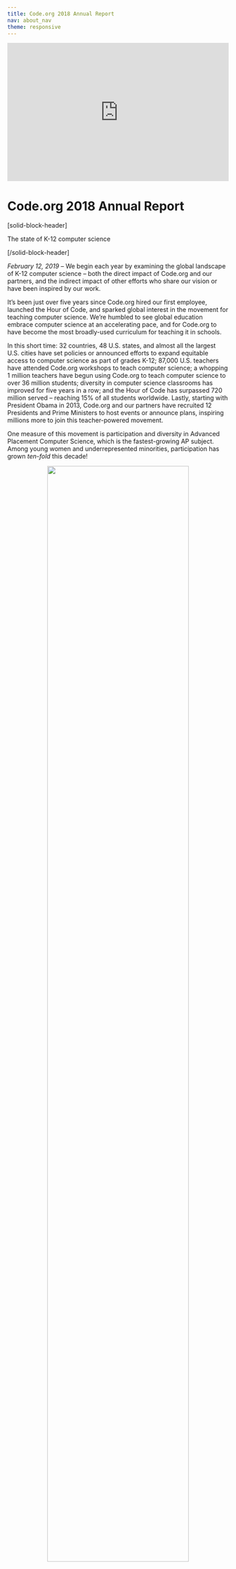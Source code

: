 ```yaml
---
title: Code.org 2018 Annual Report
nav: about_nav
theme: responsive
---
```


<p align="center"><iframe style="max-width: 100%" width="560" height="315" src="https://www.youtube.com/embed/pYKXqEpy1Mg" frameborder="0" allowfullscreen></iframe></p>

# Code.org 2018 Annual Report

[solid-block-header]

The state of K-12 computer science

[/solid-block-header]

*February 12, 2019* – We begin each year by examining the global landscape of K-12 computer science – both the direct impact of Code.org and our partners, and the indirect impact of other efforts who share our vision or have been inspired by our work. 

It’s been just over five years since Code.org hired our first employee, launched the Hour of Code, and sparked global interest in the movement for teaching computer science. We’re humbled to see global education embrace computer science at an accelerating pace, and for Code.org to have become the most broadly-used curriculum for teaching it in schools.

In this short time: 32 countries, 48 U.S. states, and almost all the largest U.S. cities have set policies or announced efforts to expand equitable access to computer science as part of grades K-12; 87,000 U.S. teachers have attended Code.org workshops to teach computer science; a whopping 1 million teachers have begun using Code.org to teach computer science to over 36 million students; diversity in computer science classrooms has improved for five years in a row; and the Hour of Code has surpassed 720 million served – reaching 15% of all students worldwide. Lastly, starting with President Obama in 2013, Code.org and our partners have recruited 12 Presidents and Prime Ministers to host events or announce plans, inspiring millions more to join this teacher-powered movement.

One measure of this movement is participation and diversity in Advanced Placement Computer Science, which is the fastest-growing AP subject. Among young women and underrepresented minorities, participation has grown *ten-fold* this decade!

<p align="center"><img src="/images/infographics/AP-CS-exams-2018.png" width="80%"></p>

This isn’t Code.org’s work alone. We’ve had the help of [our Regional Partner network](/educate/regional-partner), [hundreds of partner organizations](/about/partners), and hundreds of thousands of educators, globally. Many of them began this work years before we even existed. The global momentum is led by international partners who share our mission in other countries. And in the U.S., our [advocacy partners](https://advocacy.code.org/) have helped computer science win the bipartisan support of the federal government (in both the last administration and the current one) and most state governments, and these government efforts amplify the movement further. Our largest donors – Amazon, Facebook, Google, Infosys, and Microsoft – deserve special thanks for funding not only our work but also many others pursuing the same mission. We are fortunate to work alongside so many others – educators, nonprofits, corporations, and governments – that share our goal.

When we launched Code.org in 2013, it seemed impossible to change all of K-12 education. While we have a long, long way to go, 2018 was another record year, making us more confident than ever in our vision that every student in every school has the opportunity to learn computer science.

<br>

[breakoutquote]

[col-33]

<img src="/images/fit-300/AR2018/Marsha-Testimonial-2018.jpg" style="max-width: 80%"/>

[/col-33]

[col-66]

"I have been with Code.org from the beginning, but you have really outdone yourselves this year with the Hour of Code offerings. I was a Systems Analyst and Programmer for 32 years before becoming a Computer Science teacher and I have written a LOT of code, and you and your staff amaze me every year. Thank you. You make teaching easy."

*Marsha, Computer, Business Information Technology and Math Teacher, Atech/Pymatuning Valley Middle School, Ohio*

[/col-66]

[clearboth]

[/clearboth]
   
[/breakoutquote]

[solid-block-header]

Code.org by the Numbers

[/solid-block-header]

| Code.org Goal                                                                          | End of 2013                            | End of 2014                        | End of 2015                                 | End of 2016                                                                                                                             | End of 2017                                                                                                                        | End of 2018                                                                                                                                                                                                         |
| -------------------------------------------------------------------------------------- | ---------------------------------------| -----------------------------------| --------------------------------------------| --------------------------------------------------------------------------------------------------------------------------------------- | ---------------------------------------------------------------------------------------------------------------------------------- | ------------------------------------------------------------------------------------------------------------------------------------------------------------------------------------------------------------------- |
| Inspire students and increase diversity with the Hour of Code                          | 20 million served                      | 90M, <br>48%<br> female            | 195M, <br>49%<br> female                    | 344M, <br>49%<br> female                                                                                                                | 520M, <br>49%<br> female                                                                                                           | 720M, <br>50%<br> female                                                                                                                                                                                            |
| Engage classrooms and students in our CS courses. (Total # of accounts on Code Studio) | 10,000 teachers,<br>500,000<br>students| 90,000 teachers,<br>4M <br>students| 250,000 teachers,<br>8M<br> students        | 495,000 teachers,<br>16M <br>students                                                                                                   | 750,000 teachers,<br>25M<br>students                                                                                               | 1M teachers,<br>36M<br>students                                                                                                                                                                                     |
| Enable students to show “basic coding proficiency” with CS Fundamentals.               | N/A                                    | N/A                                | N/A                                         | 887,840 total,<br>365,842 female                                                                                                        | 2,061,449 total,<br>860,361 female                                                                                                 | 3,296,655 total,<br>1,394,208 female                                                                                                                                                                                |
| Code.org students take and pass the AP CS Principles exam                              | N/A                                    | N/A                                | N/A                                         | N/A                                                                                                                                     | 11,975 total,<br>3,406 female,<br>2,268 URM*                                                                                       | 19,409 total,<br>5,838 female,<br>4,009 URM*                                                                                                                                                                        |
| Improve diversity in CS (survey of teachers on Code Studio)                            | N/A                                    | 43% female,<br>37% URM*            | 43% female,<br>37% URM*                     | 45% female,<br>48% URM*,<br>47% in high needs schools                                                                                   | 45% female,<br>48% URM*,<br>47% in high needs schools                                                                              | 46% female,<br>48% URM*,<br>47% in high needs schools                                                                                                                                                               |
| Help school districts implement CS curricula                                           | 10<br>district partners                | 60<br>district partners            | 100 district partners                       | 41 regional partners<br>(120+ districts)                                                                                                | 56 regional partners<br>(175+ districts)                                                                                           | 64 regional partners                                                                                                                                                                                                |
| Prepare new CS teachers across grades K-12                                             | N/A                                    | 4,000                              | 20,000                                      | 52,000                                                                                                                                  | 72,000                                                                                                                             | 86,565                                                                                                                                                                                                              |
| Lead a coalition to set policies supporting CS.<br>Policies changed in:                | 5 states                               | 16 states                          | 17 states,<br>including $9M<br>in CS funding| 31 states, <br>including $13M <br>in CS funding                                                                                         | 40 states,<br>including $29M<br> in CS funding                                                                                     | [48 states](https://docs.google.com/document/d/1J3TbEQt3SmIWuha7ooBPvlWpiK-pNVIV5uuQEzNzdkE/edit),<br>including $63M<br>in CS funding                                                                               |
| Go global                                                                              | 30 languages supported                 | 34 langs,<br>7 intl partners       | 46 langs,<br>70 intl partners               | 50 langs,<br>70 intl partners                                                                                                           | 62 langs,<br>84 intl partners                                                                                                      | 63 langs,<br>102 intl partners                                                                                                                                                                                      |
| Team size                                                                              | 14                                     | 38                                 | 54                                          | 59                                                                                                                                      | 69                                                                                                                                 | 80                                                                                                                                                                                                                  |

<br>

*URM stands for underrepresented minorities, and includes students who are black / African American, Hispanic/Latino/Latina/Latinx, Native American/Alaskan, and Native Hawaiian/Pacific Islanders. In the reports for 2014 and 2015, the numbers reported above only counted black and Hispanic students.

[solid-block-header]

Diversity in our classrooms

[/solid-block-header]

Addressing diversity in K-12 computer science is core to Code.org’s mission. The technology sector as a whole [lacks diversity](http://fortune.com/2014/08/29/how-tech-companies-compare-in-employee-diversity/) due to a number of factors. We focus on one piece of the puzzle, K-12 education, where historically only 20~25% of CS students are female, and 13~15% are underrepresented minorities. By contrast, students in Code.org classrooms are almost balanced across gender, race, and even socioeconomic status.

<p align="center"><img src="/images/infographics/diversity-courses-2018-web.png" width="100%"></p>

This is partly because teachers integrate Code.org into classrooms that are already diverse, and partly because we weave a focus on diversity [across our work](/diversity). 

<p align="center"><img src="/images/AR2018/15-million-girls-2018.png" width="100%"></p>

We celebrated a special milestone in 2018: over 15 million young women have accounts on Code.org! If only 1% of our active female students continue to study CS in university, they’d outnumber today’s gender gap! We can’t wait to watch diversity grow in computer science as our youngest learners graduate and change the face of technology. 
<br><br>

[breakoutquote]

[col-33]

<img src="/images/fit-300/AR2018/Melanie-testimonial-2018.jpg" style="max-width: 80%"/>

[/col-33]

[col-66]

“I stopped to chat with one of my female students and she said, *'I can't believe it! I don't like video games at all and I thought this was going to be awful. BUT I LOVE IT! Coding is so much fun!'* The Dance Party hooked my reluctant third grader in! Thank you for the innovative, exciting, and fun coding activities! Keep up the great work!”

*Melanie, Computer Science Teacher, Snowline Joint Unified School District, California*

[/col-66]

[clearboth]

[/clearboth]

[/breakoutquote]

<br/>

### **As more schools use Code.org, racial diversity approaches the U.S. average** 

In 2018, racial diversity across all Code.org CS Discoveries and CS Principles classrooms dropped relative to the prior year. Approximately 42% of U.S. public and charter middle and high school students are underrepresented minorities. As we grow our U.S. footprint beyond the more diverse urban districts where we began our work, we expect the student population using Code.org to more closely match this national average. Within these new schools we continue to focus on recruiting the underrepresented minorities to register for classes.

<p align="center"><img src="/images/AR2018/Percentage-Codeorg-Students-URM-2018.png" width="100%"></p>

When we examine individual high schools, **we see almost perfect racial representation in Code.org classrooms**. Our [end-to-end approach to diversity and equity](/diversity) helps to ensure the diversity of students in our CS classrooms roughly matches the diversity of their school population at large. While CS classes are traditionally dominated by white and Asian students, Code.org classrooms have almost balanced racial diversity.

<p align="center"><img src="/images/infographics/courses-diversity-scatterplot-2018.png" width="100%"></p>

Lastly, although our mission focuses on diversity in CS classrooms, we’re proud to report the gender diversity on our own team. 62% of [Code.org’s staff are women](/about/team). 42% of our technical staff are women. Our [board and leadership team](/about/leadership) are gender-balanced.<br>

[solid-block-header]

Our curriculum platform

[/solid-block-header]

<img src="/images/AR2018/student-projects-2018.gif" width="100%"/><br>

In five years since we launched our coding platform, 15% of all the world’s students have tried our CS courses, making Code.org the most broadly-used curriculum in CS. What matters more, however, is how many teachers incorporate our lessons into their classrooms, and what their students learn.

<br>

<p align="center"><img src="/images/infographics/accounts-on-codeorg-2018.png" width="100%"/></p>

Beyond measuring logins or page-views, we measure student achievement, whether at solving coding puzzles or passing the AP computer science exam. We created a [definition](/about/evaluation/proficiency) of “basic coding proficiency” in our [CS Fundamentals](/educate/curriculum/elementary-school) course by measuring student success in coding challenges. This chart shows how many students demonstrate this proficiency at different levels of difficulty. (This is a first stab at measuring student achievement, and it needs improvement.)

<br>

<p align="center"><img src="/images/infographics/coding-proficiency-2018.jpg" width="100%"/></p>

<br>

In 2018, to match our theme of creativity and our new slogan “What will you create?”, we also adopted a new measure of student achievement: total projects created by students. By the end of 2018, Code.org students have created 37 million projects. For these and other fun data points, see our new [Code.org Statistics page](/statistics).

<br>

<p align="center"><img src="/images/AR2018/37million-projects-2018.png" width="100%"/></p>

The secret behind our growth: teachers recommend our courses to other teachers. We measure this with the [Net Promoter](https://en.wikipedia.org/wiki/Net_Promoter) methodology: we score 85, which is outstanding and supported by the testimonials we hear from teachers in classrooms. 

[breakoutquote]

[col-33]

<img src="/images/fit-300/AR2018/Teacher-PD-KateCraven-2018.jpg" style="max-width: 80%"/>

[/col-33]

[col-66]

“There’s so much support out there for you. Through Code.org but also through community of teachers who are at these workshops and want to learn with you and partner with you. The biggest unintended thing for me was how amazing the content was but more so the facilitator and the other course participants.”

*Kate, Computer Science Teacher, Ashford School, Connecticut*


[/col-66]

[clearboth]

[/clearboth]

[/breakoutquote]

[solid-block-header]

The AP Computer Science Principles exam

[/solid-block-header]

<p align="center"><img src="/images/AR2018/student-project-final-2018.gif" width="60%"></p>

<p align="center"><strong>Student project: recreating arcade game Frogger</strong></p>

In 2018, Code.org [Computer Science Principles](/educate/csp) classrooms accounted for 38% of all AP CS exams, with growth of 69% relative to 2017. Given our scale, the performance and diversity of Code.org students on the exam matches the national average.

<p align="center"><img src="/images/AR2018/AP-CS-principles-passing-2018.png" width="100%"></p>

The exam pass-rate, however, can be [unreliable for drawing academic conclusions](https://medium.com/@codeorg/exam-scores-and-computer-science-classrooms-b39eb74ea238), because for an optional course and an optional exam, the pass-rate can vary widely based on the selection of students who take the class or the exam. Given our focus on diversity, what’s important to Code.org is to maximize the total participation and diversity of students in computer science, and to help as many students learn as possible. Over 27,000 Code.org students took the AP Computer Science exam, including 8,649 female students, and 8,015 underrepresented minorities.

Among CS Principles classrooms where the teacher was prepared in Code.org’s program, the number of young women who passed the AP exam tripled compared to last year, and the number of underrepresented minorities who passed the exam grew 2.5x.


<p align="center"><img src="/images/AR2018/AP-cs-principles-overall-2018.png" width="100%"></p>

Looking beyond the aggregate numbers, a 2018 research study of schools in the Code.org program [found that](https://medium.com/@codeorg/research-shows-5x-computer-science-participation-at-schools-in-code-org-program-f99ca6ff3207) a school’s participation in the Code.org program causes an estimated five-fold increase in the number of students that take, and earn qualifying scores on the AP Computer Science Principles exam.

<p align="center"><img src="/images/infographics/students-passing-ap-exam-2018.png" width="100%"></p>

We are now mid-way through a new school year, and enrollment across the Code.org CS Principles course is already 33% higher than last year. If enough of these students take the AP exam, we are poised to see another record-breaking year in AP Computer Science!

[solid-block-header]

Our work with America's educators & schools

[/solid-block-header]

<img src="/images/AR2018/teacher-workshops-2018.gif" width="100%">

In 2018, Code.org continued to grow our professional learning and school outreach programs. Our network of Regional Partners held workshops across the country and we hosted our last 2 national “TeacherCon” conferences for educators, with stellar feedback. 

All our workshops for teachers are delivered by our amazing network of Regional Partners and expert Facilitators. This network is the backbone for the future of computer science in U.S. schools.


### Our professional learning network: 64 regional partners, 550 expert facilitators

<p align="center"><img src="/images/AR2018/regional-partners-map-close-2018.png" width="100%"></p>

In 2018, we expanded the network, migrated our workshops for grades K-5 to be run by Regional Partners, launched fee-for-service pricing for our workshops in grades 6-12, and launched a pilot of virtual online workshops to support rural or remote teachers.
 
Across our programs, we passed a new milestone: 87,000 new CS teachers have been prepared by Code.org, 18,000 of them in 2018. The biggest growth has been within our programs for preparing teachers in grades 6-12, particularly our CS Discoveries course for grades 6-10.

<p align="center"><img src="/images/AR2018/classrooms-codeorg-network-2018.png" width="100%"></p>

<br>

[breakoutquote]

[col-33]

<img src="/images/fit-300/AR2018/annamary-testimonial-2018.jpg" style="max-width: 80%"/>

[/col-33]

[col-66]

“I came here super excited to be a part of this amazing group but also a little nervous that everyone else would know more than me and that I would be behind. I learned so much this week and I found that just by participating in Hour of Code and exploring CSD on the website that I actually knew more than I thought. The has been an amazing learning experience for me and I can't wait to bring this program to my students.”

*Annamary, Computer Science Teacher, Sister Thea Bowman Catholic School, Illinois*

[/col-66]

[clearboth]

[/clearboth]

[/breakoutquote]

[solid-block-header]

48 states have adopted policies for computer science

[/solid-block-header]

While most of Code.org focuses on implementing our computer science curriculum and our programs in schools, the [Code.org Advocacy Coalition](https://advocacy.code.org/) works to change government policies to support, expand, and sustain K-12 computer science. This wouldn’t be possible without our coalition partners (especially Microsoft, the College Board, the Computer Science Teachers Association, and Amazon), and the local champions who deserve the real credit for driving change.

Our state policy work focuses on [9 ideas we urge every state to consider](https://code.org/files/Making_CS_Fundamental.pdf). Below, we highlight our impact across 3 of these that are easiest to measure.


| Policy area | Policy changed since 2013                                                                                                                                                                                       |
| -------- | ----------------------------------------------------------------------------------------------------------------------------------------------------------------------------------------------------------------|
| **High school graduation policy**<br>States that have changed policies to allow rigorous CS courses to satisfy core high school graduation requirements | AL, AZ, AR, CA, CO, DE, FL, GA, ID, IL, IN, KY, LA, MD, MA, MI, MS, MN, MO, NE, NC, ND, NH, NJ, NM, NV, NY, OH, OK, OR, PA, RI, SC, SD, TX, TN, UT, VA, WA, WV, WI, and WY.                                     |
| **Establishing state-level standards for CS**<br>States that have developed or are in the process of developing state education standards for computer science | AL, AK, AR, AZ, CA, CT, DE, FL, GA, HI, IA, ID, IN, KS, KY, MD, MA, MI, MS, MO, MT, ND, NH, NJ, NV, OH, OK, OR, SC, UT, VA, WA, WI, WV, and WY. States that are evaluating developing standards: NM, NY, and NC.|
| **Funding for CS**<br>States that have allocated funding specifically to K-12 computer science | AL, AR, AZ, CO, GA, HI, IA, ID, IN, MA, MD, NJ, NY, NC, NV, PA, RI, UT, VA, WA. These states have allocated over $63M in total.                                                                                 |
<br>

In 2018, we set a new record, as 31 states adopted new policies for K-12 computer science! The [Governors for CS partnership](http://www.governorsforcs.org/) which we launched in 2016 now has 16 state governors committed to establishing educational standards, funding, and expanding access and diversity in computer science in every school in their states.

<p align="center"><img src="/images/AR2017/gov-for-cs.png" width="100%"></p>

The Code.org Advocacy Coalition published the [2018 State of CS Education](https://code.org/files/2018_state_of_cs.pdf) report, a landmark study of policy adoption in the United States. Code.org also grew the [K-12 Computer Science Census database](https://code.org/yourschool), which now has data on 38% of all U.S. schools (up from 11% in April 2018), including data on 65% of public high schools. Comparison of the school-level census data to the state policies shows that the Code.org policy recommendations directly lead to increased access and improved diversity in K-12 computer science.

<p align="center"><img src="/images/AR2018/state-of-cs-2018-final.JPG" width="100%"></p>

At the federal level, the Department of Education took a [first stab](https://medium.com/@codeorg/computer-science-is-particular-focus-of-federal-grants-951425166838) at implementing the White House [commitment](https://www.whitehouse.gov/briefings-statements/expanding-access-high-quality-stem-computer-science-education-provides-pathways-good-jobs/) to funding STEM and computer science in schools, but computer science received only a [small fraction](https://docs.google.com/document/d/1MtsyczPppj_Y1yQMGcE6tclsPuRHe23DPGO7p9w9V-s/edit#) of 2018 federal funding. As we write this report in early 2019, we have already seen [updated guidelines](https://medium.com/@codeorg/us-dept-of-education-prioritizes-computer-science-funding-64d47807d1dc) from the Department of Education, and we look forward to seeing a much larger allocation of federal funding to computer science by the end of 2019.

[breakoutquote]

[col-33]

<img src="/images/fit-300/AR2018/faith-testimonial-2018.jpg" style="max-width: 80%"/>

[/col-33]

[col-66]

“Both of the schools I work with are Title 1 100% free and reduced populations. The students were very excited to learn to code. I think we have students now who are aware of this as a career choice and want to do this for their career!”

*Faith, Elementary Gifted Coordinator, Thomasville City Schools, Georgia*

[/col-66]

[clearboth]

[/clearboth]

[/breakoutquote]

[solid-block-header]

The Hour of Code and CS Education Week

[/solid-block-header]

<img src="/images/AR2018/dp-csedweek-collage-final-2018.gif" width="100%">

2018 was a record year for the Hour of Code, which has now surpassed 720 million served and reached 15% of all students globally. In December alone, almost 60 million students tried the Hour of Code.

Another 150 new activities were added this year, and hundreds of global nonprofits, corporations, and government agencies supported the campaign. We’re thrilled to see [employee engagement](https://medium.com/@codeorg/amazon-microsoft-google-vista-and-more-rally-to-bring-the-hour-of-code-to-students-worldwide-4641325542cf) from our donors and corporate supporters continue to grow.  

The [Hour of Code Dance Party](/dance) - Code.org's featured activity for 2018 - brought unique energy to the campaign, inspiring tens of thousands of classrooms to code a choreography, dance to their code, and experience a magical combination of education and creativity. Videos from classrooms around the world inspired tweets from [Katy Perry](https://twitter.com/katyperry/status/1062837913992478722), [Ciara](https://twitter.com/ciara/status/1070525722794504192), [Ashton Kutcher](https://twitter.com/PS90JED/status/1069658682349314048), [Sia](https://twitter.com/Sia/status/1072217442946965504), and [MC Hammer](https://twitter.com/MCHammer/status/1070840003033358336), while dozens of celebrities from all walks of life [recorded videos](https://www.youtube.com/playlist?list=PLzdnOPI1iJNcXMS80NRhQd0NA3po1swJf) to support this year’s theme of creativity.

[<img src="/images/AR2018/dp-celebrities-2018-final.png" style="max-width: 100%">](https://www.youtube.com/playlist?list=PLzdnOPI1iJNcXMS80NRhQd0NA3po1swJf)

To kick off CS Education Week, Melinda Gates and Microsoft President Brad Smith joined an [event](https://youtu.be/1MKR2WiGzgE) hosted by Code.org and the CS Teachers Association. 24,000 teachers and over 200 organizations, school districts, and governments worldwide made [new pledges](https://medium.com/@codeorg/9-states-76-school-districts-and-102-organizations-worldwide-pledge-to-expand-computer-science-a3a9042453d9) to expand access to computer science for millions of students.

The Hour of Code and CS Education Week have become a fixture in hundreds of thousands of schools, each year recruiting tens of millions of new students and tens of thousands of teachers to try computer science, globally.

[breakoutquote]

[col-33]

<img src="/images/fit-300/AR2018/emily-northcutt-testimonial-2018.jpg" style="max-width: 80%"/>

[/col-33]

[col-66]

“My students LOVED the new Dance Party activity! I have never seen this kind of a reaction to an Hour of Code activity and I have been using them for the last few years. In my students' reflection surveys, they said over and over how much they enjoyed the music and being creative in conjunction with computer science. Please create more modules that emphasize creativity! 96% indicated in the survey that they would like to do more computer science activities this year!”

*Emily, School Librarian/Technology Coordinator, Hearn Elementary School, Kentucky*

[/col-66]

[clearboth]

[/clearboth]

[/breakoutquote]


[solid-block-header]

Global momentum for computer science


[/solid-block-header]

In 2018, seven countries – Antigua and Barbuda, Argentina, Chile, Mexico, Paraguay, Thailand, Tunisia – passed legislation or announced national plans or allocated funding for computer science. Ever since the 2013 launch of Code.org, 32 countries have implemented nationwide policies or plans for computer science in primary and secondary school. 

While many of these countries are acting independently of Code.org, many have drawn inspiration from our effort in the United States, from the global momentum of the Hour of Code, and from the work of classroom teachers who use Code.org in over 60 languages. 

In 2018, we began a more robust investment in international partnerships. Attendees from 17 countries attended the first ever Code.org International Summit. 5 partners (in Chile, Israel, Malaysia, Mexico, and Thailand) began training teachers on Code.org courses. 

We hosted Hour of Code events with [Argentina President Mauricio Macri](https://twitter.com/codeorg/status/1047246639100964864) and with [Chile President Sebastián Piñera](https://twitter.com/hadip/status/1014470516554559489), and released an inspirational video for Latam audiences, featuring regional presidents, business leaders, and celebrities:

<p align="center"><iframe style="max-width: 100%" width="560" height="315" src="https://www.youtube.com/embed/EGgdCryC8Uo" frameborder="0" allowfullscreen></iframe></p>

Last but not least, Code.org was invited to [organize a student-coding event](https://www.youtube.com/watch?v=_IrGZqaoNIU) at the G20 summit for the Ministers of Education, and our founder Hadi Partovi spoke to the Ministers about the importance of integrating computer science into the global school day curriculum:

<p align="center"><iframe style="max-width: 100%" width="560" height="315" src="https://www.youtube.com/embed/ljqysBIvbL0" frameborder="0" allowfullscreen></iframe></p>

[solid-block-header]

We have a long way to go

[/solid-block-header]

With another record year behind us, we are more sure than ever about the momentum of the computer science movement, not just in the United States, but worldwide. Over 1 million teachers have joined Code.org to bring opportunity to their students.

The strength of this movement lies in the inspirational commitment of these educators. The nonprofits, philanthropists, corporations, and local governments who support them will push computer science to new levels in 2019 and beyond.

To all of our supporters and partners, to all the organizations helping the cause, and especially to the teachers: your dedication is what gives us our daily dose of motivation. Thanks to you, every year we are closer to realizing our vision: that every student in every school has the opportunity to learn computer science.

Hadi Partovi, Code.org

<hr>


## Finances


For calendar year 2018 our total expenses were approximately* $24.5 million. The chart below paints a general picture of how this money was spent.

<br>

<img src="/images/AR2018/finances-annual-report-2018.png" width="100%">

*Important note: The information above is not (yet) based on audited financials.

The table below shows the total cost breakdown of our headline achievements since founding.

 
| Areas of effort / Achievements in 2013 - 2018                                                                                                                                                                                           | Fully-loaded cost (including admin) |
| ----------------------------------------------------------------------------------------------------------------------------------------------------------------------------------------------------------------------------------------| ----------------------------------- |
| **Diversity and Global Marketing:** Hour of Code campaign, 720M served, reaching 15% of students globally, with events in 196 countries. 50% female participation                                                                       | $12.4 million                       |
| **Curriculum + Code Studio learning platform:** ~30300 hours of coursework created, 1M teacher accounts. 36 million student accounts. 46% female, 48% underrepresented minorities                                                       | $24.2 million                       |
| **Partnership + professional learning:**  64 [regional partners](/educate/regional-partner) and almost 550 facilitators who have prepared 87,000 new CS teachers across grades K-12. ($12.6M spent on grades K-5, $34.1M on grades 6-12)| $46.7 million                       |
| **Government affairs:** Policies changed in 48 states, $63M in state budgets allocated to computer science.                                                                                                                             | $6.9 million |
| **International:** Translation of curriculum into 63 languages, support for 102 international partnerships.                                                                                                                             | $1.2 million |                         |
| TOTAL SPENT (2013-2018)                                                                                                                                                                                                                 | $91.4 million                       |


## Other reports

* See recent [Code.org Statistics](/statistics)
* See the [2017 Annual Report](/about/2017) 
* See the [2016 Annual Report](/about/2016) and [2015-16 Code.org Evaluation Report](/files/EvaluationReport2015-16.pdf)
* See the [2015 Annual Report](/about/2015) and [2014-15 Evaluation Report](/about/evaluation)
* See the [2014 Annual Report](/about/2014)



## Our generous donors

<%= view :donors %>
